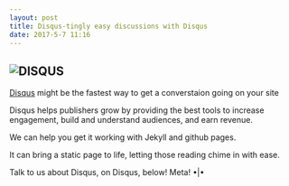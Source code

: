 ```yaml
---
layout: post
title: Disqus-tingly easy discussions with Disqus
date: 2017-5-7 11:16
---
```

![DISQUS](https://s3.amazonaws.com/gnip-www-staging-assets.dojo4.com/u/5641284849094fd2b1000017/original/disqus.png)
------
[Disqus](https://disqus.com/) might be the fastest way to get a converstaion going on your site

Disqus helps publishers grow by providing the best tools to increase engagement,
build and understand audiences, and earn revenue.

We can help you get it working with Jekyll and github pages.

It can bring a static page to life, letting those reading chime in with ease.

Talk to us about Disqus, on Disqus, below! Meta! •|•
